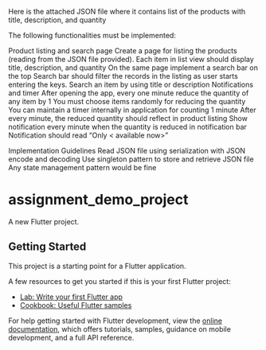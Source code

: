 
Here is the attached JSON file where it contains list of the products with title, description, and quantity

The following functionalities must be implemented:

Product listing and search page
Create a page for listing the products (reading from the JSON file provided).
Each item in list view should display title, description, and quantity
On the same page implement a search bar on the top
Search bar should filter the records in the listing as user starts entering the keys.
Search an item by using title or description
Notifications and timer
After opening the app, every one minute reduce the quantity of any item by 1
You must choose items randomly for reducing the quantity 
You can maintain a timer internally in application for counting 1 minute 
After every minute, the reduced quantity should reflect in product listing 
Show notification every minute when the quantity is reduced in notification bar 
Notification should read “Only <Quantity> <product name>< available now>”

Implementation Guidelines 
Read JSON file using serialization with JSON encode and decoding
Use singleton pattern to store and retrieve JSON file
Any state management pattern would be fine  


# assignment_demo_project

A new Flutter project.

## Getting Started

This project is a starting point for a Flutter application.

A few resources to get you started if this is your first Flutter project:

- [Lab: Write your first Flutter app](https://docs.flutter.dev/get-started/codelab)
- [Cookbook: Useful Flutter samples](https://docs.flutter.dev/cookbook)

For help getting started with Flutter development, view the
[online documentation](https://docs.flutter.dev/), which offers tutorials,
samples, guidance on mobile development, and a full API reference.
